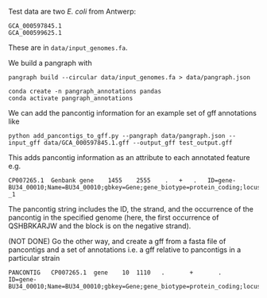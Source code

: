 
Test data are two *E. coli* from Antwerp:
```
GCA_000597845.1
GCA_000599625.1
```

These are in `data/input_genomes.fa`. 

We build a pangraph with

```
pangraph build --circular data/input_genomes.fa > data/pangraph.json
```

```
conda create -n pangraph_annotations pandas
conda activate pangraph_annotations
```

We can add the pancontig information for an example set of gff annotations like 

```
python add_pancontigs_to_gff.py --pangraph data/pangraph.json --input_gff data/GCA_000597845.1.gff --output_gff test_output.gff
```

This adds pancontig information as an attribute to each annotated feature e.g.

```
CP007265.1	Genbank	gene	1455	2555	.	+	.	ID=gene-BU34_00010;Name=BU34_00010;gbkey=Gene;gene_biotype=protein_coding;locus_tag=BU34_00010;pancontigs=QSHBRKARJW-_1
```

The pancontig string includes the ID, the strand, and the occurrence of the pancontig in the specified genome (here, the first occurrence of QSHBRKARJW and the block is on the negative strand).

(NOT DONE) Go the other way, and create a gff from a fasta file of pancontigs and a set of annotations i.e. a gff relative to pancontigs in a particular strain

```
PANCONTIG	CP007265.1	gene    10	1110   .       +       .             ID=gene-BU34_00010;Name=BU34_00010;gbkey=Gene;gene_biotype=protein_coding;locus_tag=BU34_00010
```

```
